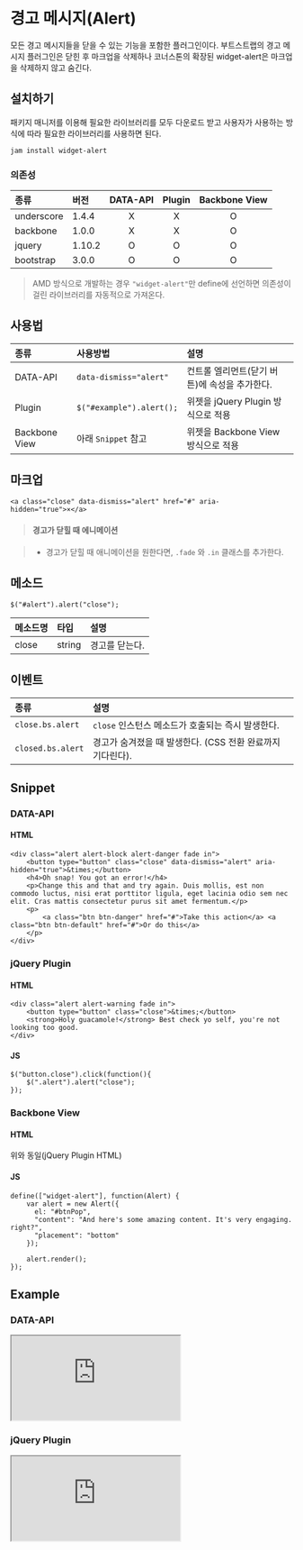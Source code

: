 <!--
{
    "id": 4307,
    "title": "경고 메시지(Alert)",
    "outline": "모든 경고 메시지들을 닫을 수 있는 기능을 포함한 플러그인이다. 부트스트랩의 경고 플러그인은 닫힌 후 마크업을 삭제하나 코너스톤의 확장된 widget-alert은 마크업을 삭제하지 않고 숨긴다.",
    "tags": ["widget", "plugin"],
    "order": [4, 3, 7],
    "thumbnail": "4.3.07.alert.png"
}
-->

# 경고 메시지(Alert)

모든 경고 메시지들을 닫을 수 있는 기능을 포함한 플러그인이다. 부트스트랩의 경고 메시지 플러그인은 닫힌 후 마크업을 삭제하나 코너스톤의 확장된 widget-alert은 마크업을 삭제하지 않고 숨긴다. 

## 설치하기

패키지 매니저를 이용해 필요한 라이브러리를 모두 다운로드 받고 사용자가 사용하는 방식에 따라 필요한 라이브러리를 사용하면 된다.

```
jam install widget-alert
```

### 의존성

종류 | 버전 | DATA-API | Plugin | Backbone View
:-- | :-- | :--: | :--: | :--:
underscore | 1.4.4 | X | X | O
backbone | 1.0.0 | X | X | O
jquery | 1.10.2 | O | O | O
bootstrap | 3.0.0 | O | O | O

> AMD 방식으로 개발하는 경우 `"widget-alert"`만 define에 선언하면 의존성이 걸린 라이브러리를 자동적으로 가져온다.

## 사용법

종류 | 사용방법 | 설명
:-- | :-- | :--
DATA-API | `data-dismiss="alert"` | 컨트롤 엘리먼트(닫기 버튼)에 속성을 추가한다.
Plugin | `$("#example").alert();` | 위젯을 jQuery Plugin 방식으로 적용
Backbone View | 아래 `Snippet` 참고| 위젯을 Backbone View 방식으로 적용

## 마크업

```
<a class="close" data-dismiss="alert" href="#" aria-hidden="true">×</a>
```

> #### 경고가 닫힐 때 에니메이션

> - 경고가 닫힐 때 애니메이션을 원한다면, `.fade` 와 `.in` 클래스를 추가한다.

## 메소드

```
$("#alert").alert("close");
```

메소드명 | 타입 | 설명
:-- | :-- | :--
close | string | 경고를 닫는다.

## 이벤트

종류 | 설명
:-- | :--
`close.bs.alert` | `close` 인스턴스 메소드가 호출되는 즉시 발생한다.
`closed.bs.alert` | 경고가 숨겨졌을 때 발생한다. (CSS 전환 완료까지 기다린다).

## Snippet

### DATA-API

#### HTML

```
<div class="alert alert-block alert-danger fade in">
    <button type="button" class="close" data-dismiss="alert" aria-hidden="true">&times;</button>
    <h4>Oh snap! You got an error!</h4>
    <p>Change this and that and try again. Duis mollis, est non commodo luctus, nisi erat porttitor ligula, eget lacinia odio sem nec elit. Cras mattis consectetur purus sit amet fermentum.</p>
    <p>
        <a class="btn btn-danger" href="#">Take this action</a> <a class="btn btn-default" href="#">Or do this</a>
    </p>
</div>
```

### jQuery Plugin

#### HTML

```
<div class="alert alert-warning fade in">
    <button type="button" class="close">&times;</button>
    <strong>Holy guacamole!</strong> Best check yo self, you're not looking too good.
</div>
```

#### JS

```
$("button.close").click(function(){
    $(".alert").alert("close");
});
```

### Backbone View
#### HTML
위와 동일(jQuery Plugin HTML)
#### JS
```
define(["widget-alert"], function(Alert) {
    var alert = new Alert({
      el: "#btnPop",
      "content": "And here's some amazing content. It's very engaging. right?",
      "placement": "bottom"
    });

    alert.render();
});
```

## Example
### DATA-API
<iframe class="jsbin-livecode" src="http://jsbin.com/igAtEKU/latest/embed?html,output"></iframe>

### jQuery Plugin
<iframe class="jsbin-livecode" src="http://jsbin.com/eneSOSe/latest/embed?html,js,output"></iframe>

<!-- TODO
### Backbone View -->


